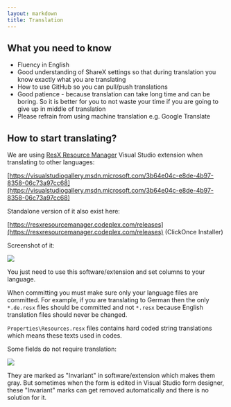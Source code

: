 ```yaml
---
layout: markdown
title: Translation
---
```


## What you need to know

* Fluency in English
* Good understanding of ShareX settings so that during translation you know exactly what you are translating
* How to use GitHub so you can pull/push translations
* Good patience - because translation can take long time and can be boring. So it is better for you to not waste your time if you are going to give up in middle of translation
* Please refrain from using machine translation e.g. Google Translate

## How to start translating?

We are using [ResX Resource Manager](https://resxresourcemanager.codeplex.com/) Visual Studio extension when translating to other languages:

[https://visualstudiogallery.msdn.microsoft.com/3b64e04c-e8de-4b97-8358-06c73a97cc68](https://visualstudiogallery.msdn.microsoft.com/3b64e04c-e8de-4b97-8358-06c73a97cc68)

Standalone version of it also exist here:

[https://resxresourcemanager.codeplex.com/releases](https://resxresourcemanager.codeplex.com/releases) (ClickOnce Installer)

Screenshot of it:

[![](https://i.imgur.com/yO6LRGlm.jpg)](https://i.imgur.com/yO6LRGl.png)

You just need to use this software/extension and set columns to your language.

When committing you must make sure only your language files are committed. For example, if you are translating to German then the only `*.de.resx` files should be committed and not `*.resx` because English translation files should never be changed.

`Properties\Resources.resx` files contains hard coded string translations which means these texts used in codes.

Some fields do not require translation:

[![](https://i.imgur.com/UM5N69Dm.jpg)](https://i.imgur.com/UM5N69D.png)

They are marked as "Invariant" in software/extension which makes them gray. But sometimes when the form is edited in Visual Studio form designer, these "Invariant" marks can get removed automatically and there is no solution for it.